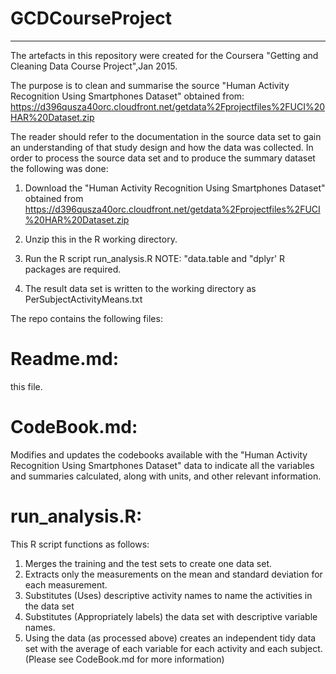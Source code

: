 # GCDCourseProject
*********************************************************************
The artefacts in this repository were created for
the Coursera "Getting and Cleaning Data Course Project",Jan 2015.

The purpose is to clean and summarise the source 
"Human Activity Recognition Using Smartphones Dataset" obtained from:
https://d396qusza40orc.cloudfront.net/getdata%2Fprojectfiles%2FUCI%20HAR%20Dataset.zip

The reader should refer to the documentation in the source data set to gain an
understanding of that study design and how the data was collected. In order to process the
source data set and to produce the summary dataset the following was done:

1. Download the "Human Activity Recognition Using Smartphones Dataset" obtained from
https://d396qusza40orc.cloudfront.net/getdata%2Fprojectfiles%2FUCI%20HAR%20Dataset.zip

2. Unzip this in the R working directory.

3. Run the R script run_analysis.R
   NOTE: "data.table and "dplyr' R packages are required.

4. The result data set is written to the working directory as PerSubjectActivityMeans.txt


The repo contains the following files:


Readme.md: 
==========

this file.

CodeBook.md:
============

Modifies and updates the codebooks available with the 
"Human Activity Recognition Using Smartphones Dataset" data to indicate all the variables 
and summaries calculated, along with units, and other relevant information.

run_analysis.R:
===============

This R script functions as follows:

 1. Merges the training and the test sets to create one data set.
 2. Extracts only the measurements on the mean and standard deviation for each measurement. 
 3. Substitutes (Uses) descriptive activity names to name the activities in the data set
 4. Substitutes (Appropriately labels) the data set with descriptive variable names.
 5. Using the data (as processed above) creates an independent tidy data set with
    the average of each variable for each activity and each subject.
    (Please see CodeBook.md for more information)
   
